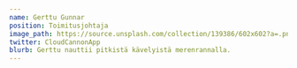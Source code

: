```yaml
---
name: Gerttu Gunnar
position: Toimitusjohtaja
image_path: https://source.unsplash.com/collection/139386/602x602?a=.png
twitter: CloudCannonApp
blurb: Gerttu nauttii pitkistä kävelyistä merenrannalla.
---
```

